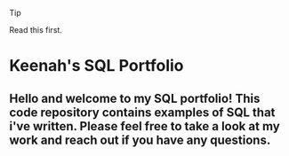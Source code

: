 > [!TIP]
> Read this first.

# Keenah's SQL Portfolio
## Hello and welcome to my SQL portfolio! This code repository contains examples of SQL that i've written. Please feel free to take a look at my work and reach out if you have any questions.
